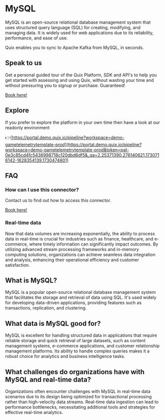 <!-- START MARKDOWN -->
<!--[tech-name]-->
# MySQL

<!--[blurb-about-tech]-->
MySQL is an open-source relational database management system that uses structured query language (SQL) for creating, modifying, and managing data. It is widely used for web applications due to its reliability, performance, and ease of use.

Quix enables you to sync to Apache Kafka <span id="to_or_from">from</span> <span id="techname">MySQL</span>, in seconds.

## Speak to us

Get a personal guided tour of the Quix Platform, SDK and API's to help you get started with assessing and using Quix, without wasting your time and without pressuring you to signup or purchase. Guaranteed!

[Book here!](https://quix.io/book-a-demo)


## Explore

If you prefer to explore the platform in your own time then have a look at our readonly environment

👉[https://portal.demo.quix.io/pipeline?workspace=demo-gametelemetrytemplate-prod](https://portal.demo.quix.io/pipeline?workspace=demo-gametelemetrytemplate-prod&token=pat-0e3c85cd4fc5436998718c120dbd6df5&_ga=2.25371390.276140621.1730716142-1628354139.1730474801)


## FAQ 

### How can I use this connector?

Contact us to find out how to access this connector.

[Book here!](https://quix.io/book-a-demo)

### Real-time data

Now that data volumes are increasing exponentially, the ability to process data in real-time is crucial for industries such as finance, healthcare, and e-commerce, where timely information can significantly impact outcomes. By utilizing advanced stream processing frameworks and in-memory computing solutions, organizations can achieve seamless data integration and analysis, enhancing their operational efficiency and customer satisfaction.

## What is <span id="techname">MySQL</span>?

<!--[tech-seo-text]-->
MySQL is a popular open-source relational database management system that facilitates the storage and retrieval of data using SQL. It's used widely for developing data-driven applications, providing features such as transactions, replication, and clustering.

## What data is <span id="techname">MySQL</span> good for?

<!--[tech-data-seo-text]-->
MySQL is excellent for handling structured data in applications that require reliable storage and quick retrieval of large datasets, such as content management systems, e-commerce applications, and customer relationship management platforms. Its ability to handle complex queries makes it a robust choice for analytics and business intelligence tasks.

## What challenges do organizations have with <span id="techname">MySQL</span> and real-time data?

<!--[tech-challenges-seo-text]-->
Organizations often encounter challenges with MySQL in real-time data scenarios due to its design being optimized for transactional processing rather than high-velocity data streams. Real-time data ingestion can lead to performance bottlenecks, necessitating additional tools and strategies for effective real-time analytics.
<!-- END MARKDOWN -->